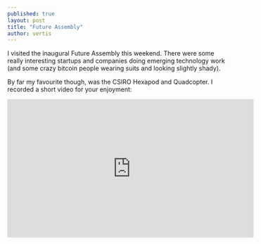 ```yaml
---
published: true
layout: post
title: "Future Assembly"
author: vertis
---
```

I visited the inaugural Future Assembly this weekend. There were some really interesting startups and companies doing emerging technology work (and some crazy bitcoin people wearing suits and looking slightly shady).

By far my favourite though, was the CSIRO Hexapod and Quadcopter. I recorded a short video for your enjoyment:

<iframe width="560" height="315" src="https://www.youtube.com/embed/z3KKDmZaPPg" frameborder="0" allowfullscreen></iframe>
